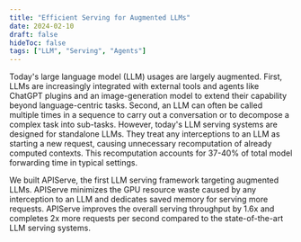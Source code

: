 ```yaml
---
title: "Efficient Serving for Augmented LLMs"
date: 2024-02-10
draft: false
hideToc: false
tags: ["LLM", "Serving", "Agents"]
---
```


Today's large language model (LLM) usages are largely augmented.
First, LLMs are increasingly integrated with external tools and agents like ChatGPT plugins and an image-generation model to extend their capability beyond language-centric tasks. 
Second, an LLM can often be called multiple times in a sequence to carry out a conversation or to decompose a complex task into sub-tasks.
However, today's LLM serving systems are designed for standalone LLMs. They treat any interceptions to an LLM as starting a new request, causing unnecessary recomputation of already computed contexts.
This recomputation accounts for 37-40% of total model forwarding time in typical settings.

We built APIServe, the first LLM serving framework targeting augmented LLMs. APIServe minimizes the GPU resource waste caused by any interception to an LLM and dedicates saved memory for serving more requests. APIServe improves the overall serving throughput by 1.6x and completes 2x more requests per second compared to the state-of-the-art LLM serving systems.
